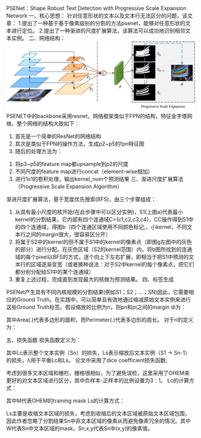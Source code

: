PSENet：Shape Robust Text Detection with Progressive Scale Expansion Network
一、核心思想：
针对任意形状的文本以及文本行无法区分的问题，该文章：
1.提出了一种基于基于像素级别的分割的方法psenet，能够对任意形状的文本进行定位。
2.提出了一种渐进的尺度扩展算法，该算法可以成功地识别相邻文本实例。
二、网络结构：
![网络结构](figure/pipeline.png)
PSENET中的backbone采用resnet，网络框架类似于FPN的结构，特征金字塔网络，整个网络的结构大致如下：
1.	首先是一个简单的ResNet的网络结构
2.	其次是类似于FPN的操作方法，生成p2~p5的fpn特征图
3.	随后的处理方法为：
1)	将p3~p5的feature map都upsample到p2的尺度
2)	不同尺度的feature map进行concat（element-wise相加）
3)	进行1x1的卷积处理，输出kernel_num个预测结果
三、渐进尺度扩展算法（Progressive Scale Expansion Algorithm）
 
渐进尺度扩展算法，基于宽度优先搜索(BFS)，由三个步骤组成：
1.	从具有最小尺度的核开始(在此步骤中可以区分实例)，S1(上图a)代表最小kernel的分割结果，它内部有四个连通域C={c1,c2,c3,c4}，CC操作得到S1中的四个连通域，得图b（四个连通区域使用不同颜色标记,，小kernel，不同文本行之间的margin很大，很容易区分开）
2.	将属于S2中的kernel的但不属于S1中的kernel的像素点（即图g左图中的灰色的部分）进行分配。在灰色区域（S2的kernel范围）内，将b图所找到的连通域的每个pixel以BFS的方式，逐个向上下左右扩展，即相当于把S1中预测的文本行的区域逐渐变宽（或者换种说法：对于S2中kernel的每个像素点，把它们都分别分配给S1中的某个连通域）
3.	重复上述过程，完成直到发现最大的核做为预测结果。
四、标签生成
 
PSENet产生具有不同内核规模的分割结果(例如S1；S2；...；SN)因此，它需要相应的Ground Truth。在实践中，可以简单且有效地通过缩减原始文本实例来进行这些Ground Truth标签。假设缩放的比例为ri，则pn和pi之间的margin di为：
 
其中Area(.)代表多边形的面积，而Perimeter(.)代表多边形的周长。
对于ri的定义为：
 
五、损失函数
损失函数定义为：
 
其中Lc表示整个文本实例（Sn）的损失，Ls表示缩放后文本实例（S1 -> Sn-1）的损失，λ用于平衡Lc和Ls。
论文中采用了dice coefficient损失函数;
 
考虑到很多文本区域和栅栏、栅格很相似，为了避免误检，这里采用了OHEM来更好的对文本区域进行区分，其中负样本-正样本的比例设置为3：1。
Lc的计算方式：
 
其中M代表OHEM的training mask
Ls的计算方式：
 
Ls主要是收缩文本区域的损失，考虑到收缩后的文本区域被原始文本区域包围，因此作者忽略了分割结果Sn中非文本区域的像素从而避免像素冗余的情况。其中W代表Sn中文本区域的mask，Sn,x,y代表Sn中(x,y)的像素值。
